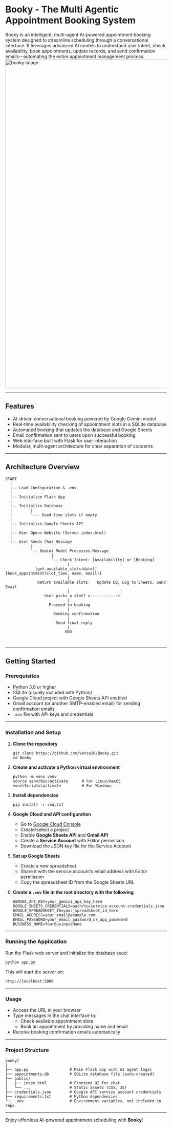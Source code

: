 # Booky - The Multi Agentic Appointment Booking System

Booky is an intelligent, multi-agent AI-powered appointment booking system designed to streamline scheduling through a conversational interface. It leverages advanced AI models to understand user intent, check availability, book appointments, update records, and send confirmation emails—automating the entire appointment management process.
<img width="1024" height="1024" alt="booky image" src="https://github.com/user-attachments/assets/e344b1b3-4436-4c80-a73b-09907c98784f" />

---

## Features

- AI-driven conversational booking powered by Google Gemini model
- Real-time availability checking of appointment slots in a SQLite database
- Automated booking that updates the database and Google Sheets
- Email confirmation sent to users upon successful booking
- Web interface built with Flask for user interaction
- Modular, multi-agent architecture for clear separation of concerns

---

## Architecture Overview

```
START
  |
  |-- Load Configuration & .env
  |
  |-- Initialize Flask App
  |
  |-- Initialize Database
  |        |
  |        '--- Seed time slots if empty
  |
  |-- Initialize Google Sheets API
  |
  |-- User Opens Website (Serves index.html)
  |
  |-- User Sends Chat Message
           |
           '-- Gemini Model Processes Message
                    |
                    '-- Check Intent: [Availability] or [Booking]
                           |                      |
             [get_available_slots(date)]    [book_appointment(slot_time, name, email)]
                           |                      |
              Return available slots    Update DB, Log to Sheets, Send Email
                           |                      |
                 User picks a slot? <------------+
                           |
                   Proceed to booking
                           |
                     Booking confirmation
                           |
                      Send final reply
                           |
                          END

    
```

---

## Getting Started

### Prerequisites

- Python 3.8 or higher
- SQLite (usually included with Python)
- Google Cloud project with Google Sheets API enabled
- Gmail account (or another SMTP-enabled email) for sending confirmation emails
- `.env` file with API keys and credentials

---

### Installation and Setup

1. **Clone the repository**

   ```
   git clone https://github.com/Vatsa10/Booky.git
   cd Booky
   ```

2. **Create and activate a Python virtual environment**

   ```
   python -m venv venv
   source venv/bin/activate      # For Linux/macOS
   venv\Scripts\activate         # For Windows
   ```

3. **Install dependencies**

   ```
   pip install -r req.txt
   ```

4. **Google Cloud and API configuration**

   - Go to [Google Cloud Console](https://console.cloud.google.com/)
   - Create/select a project
   - Enable **Google Sheets API** and **Gmail API**
   - Create a **Service Account** with Editor permission
   - Download the JSON key file for the Service Account

5. **Set up Google Sheets**

   - Create a new spreadsheet
   - Share it with the service account’s email address with Editor permission
   - Copy the spreadsheet ID from the Google Sheets URL

6. **Create a `.env` file in the root directory with the following**

   ```
   GEMINI_API_KEY=your_gemini_api_key_here
   GOOGLE_SHEETS_CREDENTIALS=path/to/service-account-credentials.json
   GOOGLE_SPREADSHEET_ID=your_spreadsheet_id_here
   EMAIL_ADDRESS=your_email@example.com
   EMAIL_PASSWORD=your_email_password_or_app_password
   BUSINESS_NAME=YourBusinessName
   ```

---

### Running the Application

Run the Flask web server and initialize the database seed:

```
python app.py
```

This will start the server on:

```
http://localhost:5000
```

---

### Usage

- Access the URL in your browser
- Type messages in the chat interface to:
  - Check available appointment slots
  - Book an appointment by providing name and email
- Receive booking confirmation emails automatically

---

### Project Structure

```
booky/
│
├── app.py                  # Main Flask app with AI agent logic
├── appointments.db         # SQLite database file (auto-created)
├── public/
│   ├── index.html          # Frontend UI for chat
│   └── ...                 # Static assets (CSS, JS)
├── credentials.json        # Google API service account credentials
├── requirements.txt        # Python dependencies
└── .env                    # Environment variables, not included in repo
```

---


Enjoy effortless AI-powered appointment scheduling with **Booky**!
